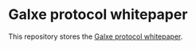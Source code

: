 # Galxe protocol whitepaper
This repository stores the [Galxe protocol whitepaper](Galxe_Protocol_Whitepaper.pdf).
